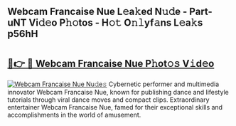 ## Webcam Francaise Nue L𝚎a𝚔ed N𝚞𝚍e - Part-uNT Vi𝚍𝚎o P𝚑𝚘tos - H𝚘𝚝 O𝚗𝚕yf𝚊ns L𝚎a𝚔s p56hH

# <h2><a href="http://kf4fa8.oniu.top/?m=Webcam+Francaise+Nue">🔗👉 🔴 Webcam Francaise Nue P𝚑ot𝚘𝚜 V𝚒d𝚎o</a></h2>

[![Webcam Francaise Nue Nu𝚍e𝚜](https://i.imgur.com/0qMVB7G.gif)](http://kf4fa8.oniu.top/?m=Webcam+Francaise+Nue)
Cybernetic performer and multimedia innovator Webcam Francaise Nue, known for publishing dance and lifestyle tutorials through viral dance moves and compact clips. Extraordinary entertainer Webcam Francaise Nue, famed for their exceptional skills and accomplishments in the world of amusement.  
